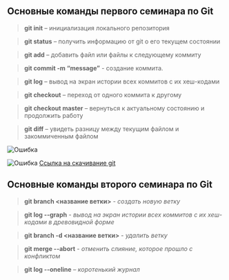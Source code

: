 ## Основные команды первого семинара по Git

> **git init** – инициализация локального репозитория

> **git status** – получить информацию от git о его текущем состоянии

> **git add** – добавить файл или файлы к следующему коммиту

> **git commit -m “message”** - создание коммита.

> **git log** – вывод на экран истории всех коммитов с их хеш-кодами

> **git checkout** – переход от одного коммита к другому

> **git checkout master** – вернуться к актуальному состоянию и продолжить работу

> **git diff** – увидеть разницу между текущим файлом и закоммиченным файлом


![Ошибка](https://get.wallhere.com/photo/5092x3438-px-animals-leopard-1098679.jpg)

![Ошибка](picture.jpg)
[Ссылка на скачивание git](https://git-scm.com/download/win)

## Основные команды второго семинара по Git

> **git branch <название ветки>** - *создать новую ветку*

> **git log --graph** - *вывод на экран истории всех коммитов с их хеш-кодами в древовидной форме*

> **git branch -d <название ветки>** - *удалить ветку*

> **git merge --abort** - *отменить слияние, которое прошло с конфликтом*

> **git log --oneline** – *коротенький журнал*